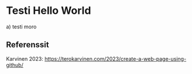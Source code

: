 # Testi Hello World

a) testi moro

## Referenssit

Karvinen 2023: https://terokarvinen.com/2023/create-a-web-page-using-github/
